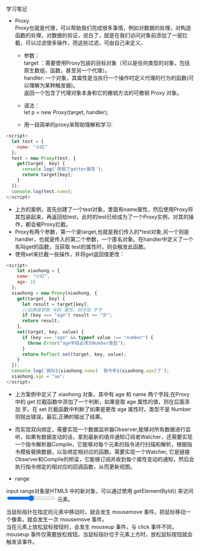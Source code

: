学习笔记

* Proxy     
Proxy也就是代理，可以帮助我们完成很多事情，例如对数据的处理，对构造函数的处理，对数据的验证，说白了，就是在我们访问对象前添加了一层拦截，可以过滤很多操作，而这些过滤，可由自己来定义。     

  * 参数：    
target ：需要使用Proxy包装的目标对象（可以是任何类型的对象，包括原生数组，函数，甚至另一个代理）。    
handler: 一个对象，其属性是当执行一个操作时定义代理的行为的函数(可以理解为某种触发器)。   
返回一个包含了代理对象本身和它的撤销方法的可撤销 Proxy 对象。   

  * 语法：  
let p = new Proxy(target, handler);  

  * 用一段简单的proxy来帮助理解和学习:  
```JavaScript
<script>  
  let test = {  
    name: "小红"  
  };  
  test = new Proxy(test, {  
    get(target, key) {  
      console.log('获取了getter属性');  
      return target[key];  
    }  
  });  
  console.log(test.name);  
</script>  
```

  * 上方的案例，首先创建了一个test对象，里面有name属性，然后使用Proxy将其包装起来，再返回给test，此时的test已经成为了一个Proxy实例，对其的操作，都会被Proxy拦截。  
  * Proxy有两个参数，第一个是target,也就是我们传入的*test对象,另一个则是handler，也就是传入的第二个参数，一个匿名对象。在handler中定义了一个名叫get的函数，当获取 test的属性时，则会触发此函数。  
  * 使用set来拦截一些操作，并将get返回值更改： 
```JavaScript
<script>  
    let xiaohong = {  
    name: "小红",  
    age: 15  
  };  
  xiaohong = new Proxy(xiaohong, {  
    get(target, key) {  
      let result = target[key];  
      //如果是获取 年龄 属性，则添加 岁字  
      if (key === "age") result += "岁";  
      return result;  
    },  
    set(target, key, value) {  
      if (key === "age" && typeof value !== "number") {  
        throw Error("age字段必须为Number类型");  
      }  
      return Reflect.set(target, key, value);  
    }  
  });  
  console.log(`我叫${xiaohong.name}  我今年${xiaohong.age}了`);  
  xiaohong.age = "aa";  
</script>  
```

  * 上方案例中定义了 xiaohong 对象，其中有 age 和 name 两个字段,在Proxy中的 get 拦截函数中添加了一个判断，如果是取 age 属性的值，则在后面添加 岁。在 set 拦截函数中判断了如果是更改 age 属性时，类型不是 Number则抛出错误。最后,正确的输出了结果。  


  * 而实现双向绑定，需要实现一个数据监听器Observer,能够对所有数据进行监听，如果有数据变动的话，拿到最新的值并通知订阅者Watcher，还需要实现一个指令解析器Compile，它能够对每个元素的指令进行扫描和解析，根据指令模板替换数据，以及绑定相对应的函数。需要实现一个Watcher, 它是链接Observer和Compile的桥梁，它能够订阅并收到每个属性变动的通知，然后会执行指令绑定的相对应的回调函数，从而更新视图。  


* range

input range对象是HTML5 中的新对象，可以通过使用 getElementById() 来访问 <input type="range"> 元素。  

当鼠标指针在指定的元素中移动时，就会发生 mousemove 事件。把鼠标移动一个像素，就会发生一次 mousemove 事件。  
当在元素上放松鼠标按钮时，会发生 mouseup 事件。与 click 事件不同，mouseup 事件仅需要放松按钮。当鼠标指针位于元素上方时，放松鼠标按钮就会触发该事件。    
